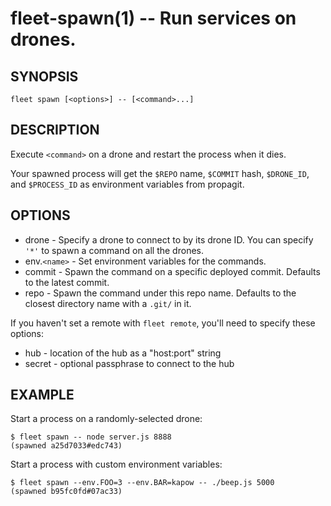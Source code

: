 fleet-spawn(1) -- Run services on drones.
=========================================

## SYNOPSIS

    fleet spawn [<options>] -- [<command>...]

## DESCRIPTION

Execute `<command>` on a drone and restart the process when it dies.

Your spawned process will get the `$REPO` name, `$COMMIT` hash, `$DRONE_ID`, and
`$PROCESS_ID` as environment variables from propagit.

## OPTIONS

* drone - Specify a drone to connect to by its drone ID. You can specify `'*'`
  to spawn a command on all the drones. 
* env.`<name>` - Set environment variables for the commands.
* commit - Spawn the command on a specific deployed commit.
  Defaults to the latest commit.
* repo - Spawn the command under this repo name.
  Defaults to the closest directory name with a `.git/` in it.

If you haven't set a remote with `fleet remote`, you'll need to specify these
options:

* hub - location of the hub as a "host:port" string
* secret - optional passphrase to connect to the hub

## EXAMPLE

Start a process on a randomly-selected drone:

    $ fleet spawn -- node server.js 8888
    (spawned a25d7033#edc743)

Start a process with custom environment variables:

    $ fleet spawn --env.FOO=3 --env.BAR=kapow -- ./beep.js 5000
    (spawned b95fc0fd#07ac33)
